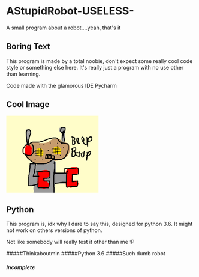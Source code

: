 # AStupidRobot-USELESS-
A small program about a robot....yeah,  that's it


## Boring Text

This program is made by a total noobie, don't expect some really cool code style or something else here.
It's really just a program with no use other than learning.

Code made with the glamorous IDE Pycharm

## Cool Image

![alt text](https://github.com/Thinkaboutmin/AStupidRobot-USELESS-/blob/master/Robot_Image.png)

## Python

This program is, idk why I dare to say this, designed for python 3.6. It might not work
on others versions of python.

Not like somebody will really test it other than me :P

#####Thinkaboutmin
#####Python 3.6
#####Such dumb robot
##### Incomplete